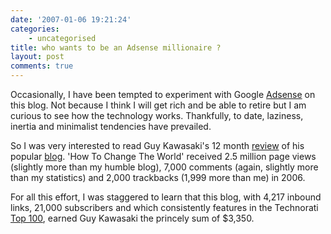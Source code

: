 ```yaml
---
date: '2007-01-06 19:21:24'
categories:
    - uncategorised
title: who wants to be an Adsense millionaire ?
layout: post
comments: true
---
```

Occasionally, I have been tempted to experiment with Google
[Adsense](https://www.google.com/adsense/default?destination=/adsense/home)
on this blog. Not because I think I will get rich and be able to retire
but I am curious to see how the technology works. Thankfully, to date,
laziness, inertia and minimalist tendencies have prevailed.

So I was very interested to read Guy Kawasaki's 12 month
[review](http://blog.guykawasaki.com/2007/01/a_review_of_my_.html) of
his popular [blog](http://blog.guykawasaki.com/). 'How To Change The
World' received 2.5 million page views (slightly more than my humble
blog), 7,000 comments (again, slightly more than my statistics) and
2,000 trackbacks (1,999 more than me) in 2006.

For all this effort, I was staggered to learn that this blog, with 4,217
inbound links, 21,000 subscribers and which consistently features in the
Technorati [Top 100](http://technorati.com/pop/blogs/), earned Guy
Kawasaki the princely sum of $3,350.
